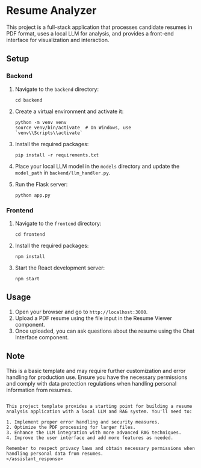 # Resume Analyzer

This project is a full-stack application that processes candidate resumes in PDF format, uses a local LLM for analysis, and provides a front-end interface for visualization and interaction.

## Setup

### Backend

1. Navigate to the `backend` directory:
   ```
   cd backend
   ```

2. Create a virtual environment and activate it:
   ```
   python -m venv venv
   source venv/bin/activate  # On Windows, use `venv\\Scripts\\activate`
   ```

3. Install the required packages:
   ```
   pip install -r requirements.txt
   ```

4. Place your local LLM model in the `models` directory and update the `model_path` in `backend/llm_handler.py`.

5. Run the Flask server:
   ```
   python app.py
   ```

### Frontend

1. Navigate to the `frontend` directory:
   ```
   cd frontend
   ```

2. Install the required packages:
   ```
   npm install
   ```

3. Start the React development server:
   ```
   npm start
   ```

## Usage

1. Open your browser and go to `http://localhost:3000`.
2. Upload a PDF resume using the file input in the Resume Viewer component.
3. Once uploaded, you can ask questions about the resume using the Chat Interface component.

## Note

This is a basic template and may require further customization and error handling for production use. Ensure you have the necessary permissions and comply with data protection regulations when handling personal information from resumes.
```

This project template provides a starting point for building a resume analysis application with a local LLM and RAG system. You'll need to:

1. Implement proper error handling and security measures.
2. Optimize the PDF processing for larger files.
3. Enhance the LLM integration with more advanced RAG techniques.
4. Improve the user interface and add more features as needed.

Remember to respect privacy laws and obtain necessary permissions when handling personal data from resumes.
</assistant_response>